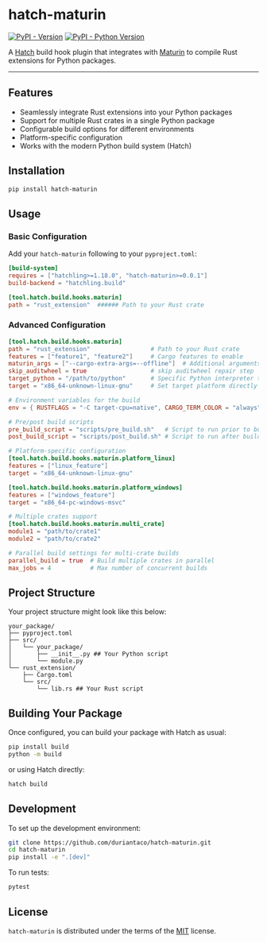 # hatch-maturin

[![PyPI - Version](https://img.shields.io/pypi/v/hatch-maturin.svg)](https://pypi.org/project/hatch-maturin)
[![PyPI - Python Version](https://img.shields.io/pypi/pyversions/hatch-maturin.svg)](https://pypi.org/project/hatch-maturin)

A [Hatch](https://hatch.pypa.io/) build hook plugin that integrates with [Maturin](https://www.maturin.rs/) to compile Rust extensions for Python packages.

---

## Features

- Seamlessly integrate Rust extensions into your Python packages
- Support for multiple Rust crates in a single Python package
- Configurable build options for different environments
- Platform-specific configuration
- Works with the modern Python build system (Hatch)

## Installation

```bash
pip install hatch-maturin
```

## Usage

### Basic Configuration

Add your `hatch-maturin` following to your `pyproject.toml`:

```toml
[build-system]
requires = ["hatchling>=1.18.0", "hatch-maturin>=0.0.1"]
build-backend = "hatchling.build"

[tool.hatch.build.hooks.maturin]
path = "rust_extension"  ###### Path to your Rust crate
```

### Advanced Configuration

```toml
[tool.hatch.build.hooks.maturin]
path = "rust_extension"                 # Path to your Rust crate
features = ["feature1", "feature2"]     # Cargo features to enable
maturin_args = ["--cargo-extra-args=--offline"]  # Additional arguments for Maturin
skip_auditwheel = true                  # skip auditwheel repair step
target_python = "/path/to/python"       # Specific Python interpreter to target
target = "x86_64-unknown-linux-gnu"     # Set target platform directly

# Environment variables for the build
env = { RUSTFLAGS = "-C target-cpu=native", CARGO_TERM_COLOR = "always" }

# Pre/post build scripts
pre_build_script = "scripts/pre_build.sh"   # Script to run prior to building
post_build_script = "scripts/post_build.sh" # Script to run after building

# Platform-specific configuration
[tool.hatch.build.hooks.maturin.platform_linux]
features = ["linux_feature"]
target = "x86_64-unknown-linux-gnu"

[tool.hatch.build.hooks.maturin.platform_windows]
features = ["windows_feature"]
target = "x86_64-pc-windows-msvc"

# Multiple crates support
[tool.hatch.build.hooks.maturin.multi_crate]
module1 = "path/to/crate1"
module2 = "path/to/crate2"

# Parallel build settings for multi-crate builds
parallel_build = true  # Build multiple crates in parallel
max_jobs = 4           # Max number of concurrent builds
```

## Project Structure

Your project structure might look like this below:

```
your_package/
├── pyproject.toml
├── src/
│   └── your_package/
│       ├── __init__.py ## Your Python script
│       └── module.py
└── rust_extension/
    ├── Cargo.toml
    └── src/
        └── lib.rs ## Your Rust script
```

## Building Your Package

Once configured, you can build your package with Hatch as usual:

```bash
pip install build
python -m build
```

or using Hatch directly:

```bash
hatch build
```

## Development

To set up the development environment:

```bash
git clone https://github.com/duriantaco/hatch-maturin.git
cd hatch-maturin
pip install -e ".[dev]"
```

To run tests:

```bash
pytest
```

## License

`hatch-maturin` is distributed under the terms of the [MIT](https://spdx.org/licenses/MIT.html) license.